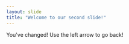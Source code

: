 ```yaml
---
layout: slide
title: "Welcome to our second slide!"
---
```

You've changed!
Use the left arrow to go back!
